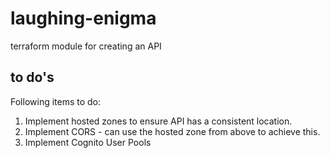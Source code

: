 # laughing-enigma
terraform module for creating an API

## to do's

Following items to do:

1. Implement hosted zones to ensure API has a consistent location.
1. Implement CORS - can use the hosted zone from above to achieve this.
1. Implement Cognito User Pools